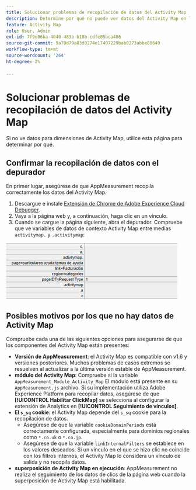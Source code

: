 ```yaml
---
title: Solucionar problemas de recopilación de datos del Activity Map
description: Determine por qué no puede ver datos del Activity Map en las solicitudes de imagen
feature: Activity Map
role: User, Admin
exl-id: 7f9e06ba-4040-483b-b18b-cdfe85bca486
source-git-commit: 9a70d79a83d8274e17407229bab0273abbe80649
workflow-type: tm+mt
source-wordcount: '264'
ht-degree: 2%

---
```


# Solucionar problemas de recopilación de datos del Activity Map

Si no ve datos para dimensiones de Activity Map, utilice esta página para determinar por qué.

## Confirmar la recopilación de datos con el depurador

En primer lugar, asegúrese de que AppMeasurement recopila correctamente los datos del Activity Map.

1. Descargue e instale [Extensión de Chrome de Adobe Experience Cloud Debugger](https://experienceleague.adobe.com/docs/debugger/using/experience-cloud-debugger.html?lang=es).
2. Vaya a la página web y, a continuación, haga clic en un vínculo.
3. Cuando se cargue la página siguiente, abra el depurador. Compruebe que ve variables de datos de contexto Activity Map entre medias `activitymap.` y `.activitymap`:

![Datos de Debugger](assets/debugger.png)

## Posibles motivos por los que no hay datos de Activity Map

Compruebe cada una de las siguientes opciones para asegurarse de que los componentes del Activity Map están presentes:

* **Versión de AppMeasurement**: el Activity Map es compatible con v1.6 y versiones posteriores. Muchos problemas de casos extremos se resuelven al actualizar a la última versión estable de AppMeasurement.
* **módulo del Activity Map**: Compruebe si la variable `AppMeasurement_Module_Activity_Map` El módulo está presente en su `AppMeasurement.js` archivo. Si su implementación utiliza Adobe Experience Platform para recopilar datos, asegúrese de que **[!UICONTROL Habilitar ClickMap]** se selecciona al configurar la extensión de Analytics en **[!UICONTROL Seguimiento de vínculos]**.
* **El `s_sq` cookie**: el Activity Map depende del `s_sq` cookie para la recopilación de datos.
   * Asegúrese de que la variable `cookieDomainPeriods` está correctamente configurada, especialmente para dominios regionales como `*.co.uk` o `*.co.jp`.
   * Asegúrese de que la variable `linkInternalFilters` se establece en los valores deseados. Si un vínculo en el que se hizo clic no coincide con los filtros internos, el Activity Map lo considera un vínculo de salida y no recopila datos.
* **superposición de Activity Map en ejecución**: AppMeasurement no realiza el seguimiento de los datos de clics de la página web cuando la superposición de Activity Map está habilitada.
